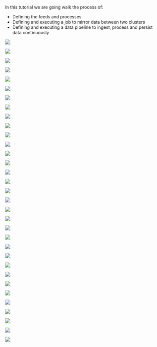 
In this tutorial we are going walk the process of:
* Defining the feeds and processes
* Defining and executing a job to mirror data between two clusters
* Defining and executing a data pipeline to ingest, process and persist data continuously

![](http://www.dropbox.com/s/3g0dnj9pdrp7c07/Screenshot%202015-08-10%2018.39.50.png?dl=1)

![](http://www.dropbox.com/s/v29ls1ab0d00mhb/Screenshot%202015-08-11%2015.05.45.png?dl=1)

![](http://www.dropbox.com/s/ne2877qvxl7apl0/Screenshot%202015-08-11%2015.09.14.png?dl=1)

![](http://www.dropbox.com/s/wxq9b5gbk0crgly/Screenshot%202015-08-11%2015.14.21.png?dl=1)

![](http://www.dropbox.com/s/tdit1iys7od1lva/Screenshot%202015-08-11%2015.15.35.png?dl=1)

![](http://www.dropbox.com/s/k55ijdij8i6avso/Screenshot%202015-08-11%2015.16.01.png?dl=1)

![](http://www.dropbox.com/s/k9cm0fveefdrfgk/Screenshot%202015-08-11%2015.17.01.png?dl=1)

![](http://www.dropbox.com/s/g7dlc0lijvybkam/Screenshot%202015-08-11%2015.17.19.png?dl=1)

![](http://www.dropbox.com/s/b4udackmnu8m5a9/Screenshot%202015-08-11%2015.18.02.png?dl=1)


![](http://www.dropbox.com/s/3bf4dhk8nonssst/Screenshot%202015-08-11%2015.18.15.png?dl=1)

![](http://www.dropbox.com/s/0cgbrb8gh306ccz/Screenshot%202015-08-11%2015.18.37.png?dl=1)

![](http://www.dropbox.com/s/eibbg47a2jw5t1s/Screenshot%202015-08-11%2015.35.10.png?dl=1)

![](http://www.dropbox.com/s/8xbise44h40imtv/Screenshot%202015-08-11%2015.35.49.png?dl=1)

![](http://www.dropbox.com/s/3y7kyu0ngiamwep/Screenshot%202015-08-11%2015.35.58.png?dl=1)

![](http://www.dropbox.com/s/5ahsbuvuzs24crv/Screenshot%202015-08-11%2015.36.35.png?dl=1)

![](http://www.dropbox.com/s/nf3ym257dn04851/Screenshot%202015-08-11%2015.37.05.png?dl=1)

![](http://www.dropbox.com/s/mvd9olqxst6cfzl/Screenshot%202015-08-11%2015.37.21.png?dl=1)

![](http://www.dropbox.com/s/67euk40jojsmioz/Screenshot%202015-08-11%2015.39.34.png?dl=1)

![](http://www.dropbox.com/s/dpmpfhdfwkyb5dc/Screenshot%202015-08-11%2015.39.53.png?dl=1)

![](http://www.dropbox.com/s/80gtpe4ov99ebyf/Screenshot%202015-08-11%2015.40.24.png?dl=1)

![](http://www.dropbox.com/s/w3jdrtu2o4krxhk/Screenshot%202015-08-11%2015.40.40.png?dl=1)

![](http://www.dropbox.com/s/wbo7xboeu596fwf/Screenshot%202015-08-11%2015.41.34.png?dl=1)

![](http://www.dropbox.com/s/djgbw9o6i9jbfh2/Screenshot%202015-08-11%2015.41.56.png?dl=1)

![](http://www.dropbox.com/s/pq8inbov0vuho3x/Screenshot%202015-08-11%2015.42.04.png?dl=1)

![](http://www.dropbox.com/s/rkqmzqhjxsp353k/Screenshot%202015-08-11%2015.42.30.png?dl=1)

![](http://www.dropbox.com/s/m9t309isyw9fme5/Screenshot%202015-08-11%2015.42.55.png?dl=1)

![](http://www.dropbox.com/s/o0f6uiywmb4hdzs/Screenshot%202015-08-11%2015.43.07.png?dl=1)

![](http://www.dropbox.com/s/5wrpsl7e46ov563/Screenshot%202015-08-11%2015.43.31.png?dl=1)

![](http://www.dropbox.com/s/afsxyy215xcnanf/Screenshot%202015-08-11%2015.43.41.png?dl=1)

![](http://www.dropbox.com/s/mlleewsrrn5u0ty/Screenshot%202015-08-11%2015.44.23.png?dl=1)

![](http://www.dropbox.com/s/fusow13whgtd7oa/Screenshot%202015-08-11%2015.45.48.png?dl=1)

![](http://www.dropbox.com/s/lpq8sxywi47tg37/Screenshot%202015-08-11%2016.31.37.png?dl=1)

![](http://www.dropbox.com/s/b442uvtrjtuzr6o/Screenshot%202015-08-11%2017.13.05.png?dl=1)
